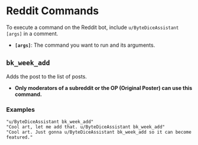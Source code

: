 # Reddit Commands
To execute a command on the Reddit bot, include `u/ByteDiceAssistant [args]` in a comment.  
- **`[args]`**: The command you want to run and its arguments.
## `bk_week_add`
Adds the post to the list of posts.  
- **Only moderators of a subreddit or the OP (Original Poster) can use this command.**  
### **Examples**
```
"u/ByteDiceAssistant bk_week_add"
"Cool art, let me add that. u/ByteDiceAssistant bk_week_add"
"Cool art. Just gonna u/ByteDiceAssistant bk_week_add so it can become featured."
```